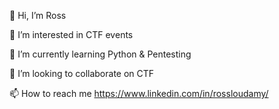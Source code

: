 👋 Hi, I’m Ross

👀 I’m interested in CTF events

🌱 I’m currently learning Python & Pentesting

💞️ I’m looking to collaborate on CTF

📫 How to reach me https://www.linkedin.com/in/rossloudamy/
